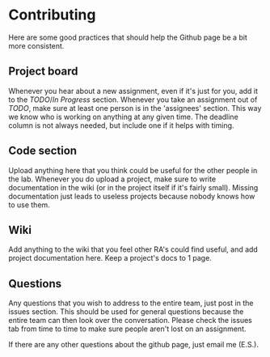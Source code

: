 # Contributing

Here are some good practices that should help the Github page be a bit more consistent.

## Project board

Whenever you hear about a new assignment, even if it's just for you, add it to the _TODO_/_In Progress_ section. Whenever you take an assignment out of _TODO_, make sure at least one person is in the 'assignees' section. This way we know who is working on anything at any given time. The deadline column is not always needed, but include one if it helps with timing.

## Code section

Upload anything here that you think could be useful for the other people in the lab. Whenever you do upload a project, make sure to write documentation in the wiki (or in the project itself if it's fairly small). Missing documentation just leads to useless projects because nobody knows how to use them.

## Wiki

Add anything to the wiki that you feel other RA's could find useful, and add project documentation here. Keep a project's docs to 1 page.

## Questions

Any questions that you wish to address to the entire team, just post in the issues section. This should be used for general questions because the entire team can then look over the conversation. Please check the issues tab from time to time to make sure people aren't lost on an assignment.

If there are any other questions about the github page, just email me (E.S.).

